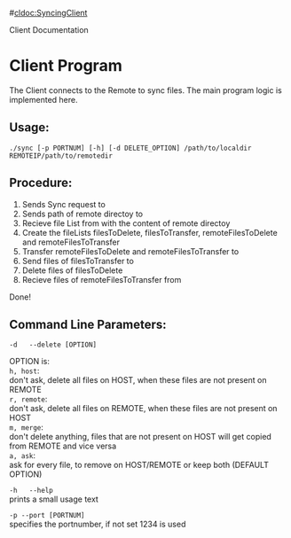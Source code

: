 #<cldoc:SyncingClient>

Client Documentation

Client Program
==================

The Client connects to the Remote to sync files. 
The main program logic is implemented here.

Usage:
-------
`./sync [-p PORTNUM] [-h] [-d DELETE_OPTION] /path/to/localdir REMOTEIP/path/to/remotedir`

Procedure:
-----------

1. Sends Sync request to <Server>
1. Sends path of remote directoy to <Server>
1. Recieve file List from <Server> with the content of remote directoy
1. Create the fileLists filesToDelete, filesToTransfer, remoteFilesToDelete and remoteFilesToTransfer
1. Transfer remoteFilesToDelete and remoteFilesToTransfer to <Server>
1. Send files of filesToTransfer to <Server>
1. Delete files of filesToDelete
1. Recieve files of remoteFilesToTransfer from <Server>

Done!

Command Line Parameters:
----------------------------

  `-d   --delete [OPTION]`

  OPTION is:  
  `h, host`:   
    don't ask, delete all files on HOST, when these files are not present on REMOTE  
  `r, remote`:  
    don't ask, delete all files on REMOTE, when these files are not present on HOST  
  `m, merge`:  
    don't delete anything, files that are not present on HOST will get copied from REMOTE and vice versa  
  `a, ask`:  
    ask for every file, to remove on HOST/REMOTE or keep both (DEFAULT OPTION)  
    
  `-h   --help`  
  prints a small usage text  
  
  `-p --port [PORTNUM]`  
    specifies the portnumber, if not set 1234 is used
